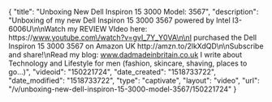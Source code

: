 {
    "title": "Unboxing New Dell Inspiron 15 3000 Model: 3567",
    "description": "Unboxing of my new Dell Inspiron 15 3000 3567 powered by Intel I3-6006U\n\nWatch my REVIEW VIdeo here: https:\/\/www.youtube.com\/watch?v=gvI_7Y_Y0VA\n\nI purchased the Dell Inspiron 15 3000 3567 on Amazon UK http:\/\/amzn.to\/2lkXdQD\n\nSubscribe and share!\nRead my blog: www.dadmadeinbritain.co.uk  I write about Technology and Lifestyle for men (fashion, skincare, shaving, places to go...)",
    "videoid": "150221724",
    "date_created": "1518733722",
    "date_modified": "1518733722",
    "type": "captivate",
    "layout": "video",
    "url": "\/v\/unboxing-new-dell-inspiron-15-3000-model-3567\/150221724"
}